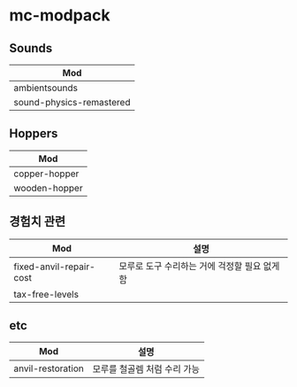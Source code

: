 # mc-modpack

## Sounds

| Mod                      |
| ------------------------ |
| ambientsounds            |
| sound-physics-remastered |

## Hoppers

| Mod           |
| ------------- |
| copper-hopper |
| wooden-hopper |

## 경험치 관련

| Mod                     | 설명                                          |
| ----------------------- | --------------------------------------------- |
| fixed-anvil-repair-cost | 모루로 도구 수리하는 거에 걱정할 필요 없게 함 |
| tax-free-levels         |                                               |

## etc

| Mod               | 설명                         |
| ----------------- | ---------------------------- |
| anvil-restoration | 모루를 철골렘 처럼 수리 가능 |
